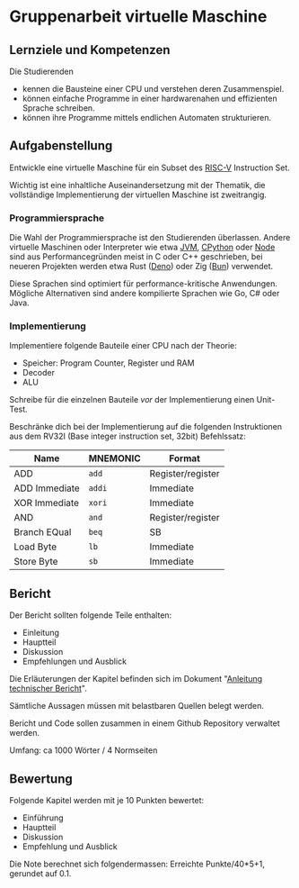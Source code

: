 # Gruppenarbeit virtuelle Maschine

## Lernziele und Kompetenzen

Die Studierenden

- kennen die Bausteine einer CPU und verstehen deren Zusammenspiel.
- können einfache Programme in einer hardwarenahen und effizienten Sprache schreiben.
- können ihre Programme mittels endlichen Automaten strukturieren.

## Aufgabenstellung

Entwickle eine virtuelle Maschine für ein Subset des [RISC-V](https://en.wikipedia.org/wiki/RISC-V)
Instruction Set.

Wichtig ist eine inhaltliche Auseinandersetzung mit der Thematik, die vollständige Implementierung der virtuellen
Maschine ist zweitrangig.

### Programmiersprache

Die Wahl der Programmiersprache ist den Studierenden überlassen. Andere virtuelle Maschinen oder Interpreter wie
etwa [JVM](https://de.wikipedia.org/wiki/Java_Virtual_Machine), [CPython](https://en.wikipedia.org/wiki/CPython)
oder [Node](https://de.wikipedia.org/wiki/Node.js) sind aus Performancegründen meist in C oder C++ geschrieben, bei
neueren Projekten werden etwa Rust ([Deno](https://deno.com/)) oder Zig ([Bun](https://bun.sh/)) verwendet.

Diese Sprachen sind optimiert für performance-kritische Anwendungen. Mögliche Alternativen sind andere
kompilierte Sprachen wie Go, C# oder Java.

### Implementierung

Implementiere folgende Bauteile einer CPU nach der Theorie:

- Speicher: Program Counter, Register und RAM
- Decoder
- ALU

Schreibe für die einzelnen Bauteile _vor_ der Implementierung einen Unit-Test.

Beschränke dich bei der Implementierung auf die folgenden Instruktionen aus dem RV32I (Base integer instruction set,
32bit) Befehlssatz:

| Name          | MNEMONIC | Format            |
|---------------|----------|-------------------|
| ADD           | `add`    | Register/register |
| ADD Immediate | `addi`   | Immediate         |
| XOR Immediate | `xori`   | Immediate         |
| AND           | `and`    | Register/register |
| Branch EQual  | `beq`    | SB                |
| Load Byte     | `lb`     | Immediate         |
| Store Byte    | `sb`     | Immediate         |

## Bericht

Der Bericht sollten folgende Teile enthalten:

- Einleitung
- Hauptteil
- Diskussion
- Empfehlungen und Ausblick

Die Erläuterungen der Kapitel befinden sich im
Dokument "[Anleitung technischer Bericht](AnleitungTechnischerBericht.pdf)".

Sämtliche Aussagen müssen mit belastbaren Quellen belegt werden.

Bericht und Code sollen zusammen in einem Github Repository verwaltet werden.

Umfang: ca 1000 Wörter / 4 Normseiten

## Bewertung

Folgende Kapitel werden mit je 10 Punkten bewertet:

- Einführung
- Hauptteil
- Diskussion
- Empfehlung und Ausblick

Die Note berechnet sich folgendermassen: Erreichte Punkte/40*5+1, gerundet auf 0.1.